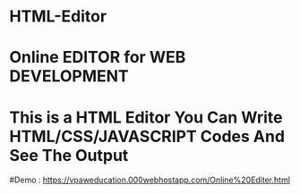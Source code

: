 # HTML-Editor
# Online EDITOR for WEB DEVELOPMENT
# This is a HTML Editor You Can Write HTML/CSS/JAVASCRIPT Codes And See The Output
#Demo : https://vpaweducation.000webhostapp.com/Online%20Editer.html
